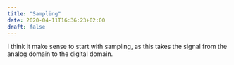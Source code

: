 ```yaml
---
title: "Sampling"
date: 2020-04-11T16:36:23+02:00
draft: false
---
```


I think it make sense to start with sampling, as this takes the signal from the analog domain to the digital domain.